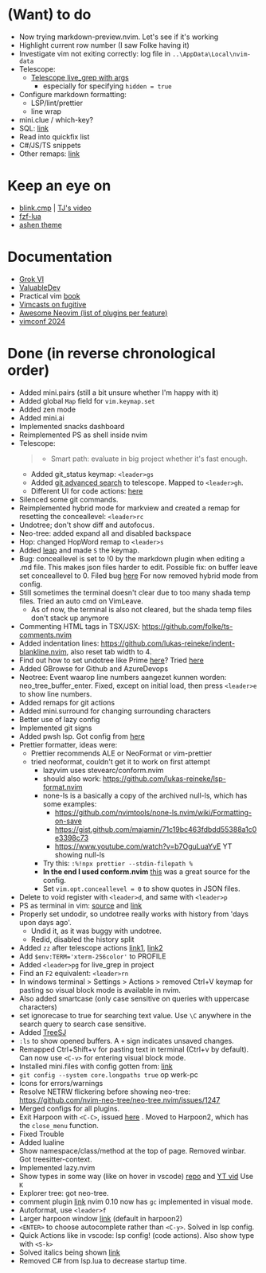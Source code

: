 # (Want) to do

- Now trying markdown-preview.nvim. Let's see if it's working
- Highlight current row number (I saw Folke having it)
- Investigate vim not exiting correctly: log file in `..\AppData\Local\nvim-data`
- Telescope:
  - [Telescope live_grep with args](https://github.com/nvim-telescope/telescope-live-grep-args.nvim)
    - especially for specifying `hidden = true`
- Configure markdown formatting:
  - LSP/lint/prettier
  - line wrap
- mini.clue / which-key?
- SQL: [link](http://www.lazyvim.org/extras/lang/sql)
- Read into quickfix list
- C#/JS/TS snippets
- Other remaps: [link](https://github.com/RoryNesbitt/RNvim/blob/main/lua/rnvim/keymaps.lua#L44-L59)

# Keep an eye on

- [blink.cmp](https://github.com/Saghen/blink.cmp) | [TJ's video](https://www.youtube.com/watch?v=Q0cvzaPJJas)
- [fzf-lua]()
- [ashen theme](https://github.com/ficcdaf/ashen.nvim)

# Documentation

- [Grok VI](https://stackoverflow.com/questions/1218390/what-is-your-most-productive-shortcut-with-vim/1220118#1220118)
- [ValuableDev](https://thevaluable.dev/vim-commands-beginner/)
- Practical vim [book](https://www.bol.com/nl/nl/p/practical-vim/9200000090251005/)
- [Vimcasts on fugitive](http://vimcasts.org/categories/git/)
- [Awesome Neovim (list of plugins per feature)](https://github.com/rockerBOO/awesome-neovim?tab=readme-ov-file#terminal-integration)
- [vimconf 2024](https://www.youtube.com/watch?v=TUzdcB_PFJA&list=PLhlaLyAlbLlq9xWf2xm_9p422GgqvATXk)

# Done (in reverse chronological order)

- Added mini.pairs (still a bit unsure whether I'm happy with it)
- Added global `Map` field for `vim.keymap.set`
- Added zen mode
- Added mini.ai
- Implemented snacks dashboard
- Reimplemented PS as shell inside nvim
- Telescope:
  > - Smart path: evaluate in big project whether it's fast enough.
  - Added git_status keymap: `<leader>gs`
  - Added [git advanced search](https://github.com/aaronhallaert/advanced-git-search.nvim) to telescope. Mapped to `<leader>gh`.
  - Different UI for code actions: [here](https://github.com/nvim-telescope/telescope-ui-select.nvim)
- Silenced some git commands.
- Reimplemented hybrid mode for markview and created a remap for resetting the conceallevel: `<leader>rc`
- Undotree; don't show diff and autofocus.
- Neo-tree: added expand all and disabled backspace
- Hop: changed HopWord remap to `<leader>s`
- Added [leap](https://github.com/ggandor/leap.nvim) and made `S` the keymap.
- Bug: conceallevel is set to !0 by the markdown plugin when editing a .md file. This makes json files harder to edit. Possible fix: on buffer leave set conceallevel to 0. Filed bug [here](https://github.com/OXY2DEV/markview.nvim/issues/206) For now removed hybrid mode from config.
- Still sometimes the terminal doesn't clear due to too many shada temp files. Tried an auto cmd on VimLeave.
  - As of now, the terminal is also not cleared, but the shada temp files don't stack up anymore
- Commenting HTML tags in TSX/JSX: https://github.com/folke/ts-comments.nvim
- Added indentation lines: https://github.com/lukas-reineke/indent-blankline.nvim, also reset tab width to 4.
- Find out how to set undotree like Prime [here](https://sidneyliebrand.medium.com/vim-tip-persistent-undo-2fc78a2973a7)? Tried [here](https://www.reddit.com/r/neovim/comments/1fzgnr3/what_do_you_think_about_neo_vim_on_windows/)
- Added GBrowse for Github and AzureDevops
- Neotree: Event waarop line numbers aangezet kunnen worden: neo_tree_buffer_enter. Fixed, except on initial load, then press `<leader>e` to show line numbers.
- Added remaps for git actions
- Added mini.surround for changing surrounding characters
- Better use of lazy config
- Implemented git signs
- Added pwsh lsp. Got config from [here](https://medium.com/@kacpermichta33/powershell-development-in-neovim-23ed44d453b4)
- Prettier formatter, ideas were:
  - Prettier recommends ALE or NeoFormat or vim-prettier
  - tried neoformat, couldn't get it to work on first attempt
    - lazyvim uses stevearc/conform.nvim
    - should also work: https://github.com/lukas-reineke/lsp-format.nvim
    - none-ls is a basically a copy of the archived null-ls, which has some examples:
      - https://github.com/nvimtools/none-ls.nvim/wiki/Formatting-on-save
      - https://gist.github.com/majamin/71c19bc463fdbdd55388a1c0e3398c73
      - https://www.youtube.com/watch?v=b7OguLuaYvE YT showing null-ls
    - Try this: `:%!npx prettier --stdin-filepath %`
    - **In the end I used conform.nvim** [this](https://www.josean.com/posts/neovim-linting-and-formatting) was a great source for the config.
    - Set `vim.opt.conceallevel = 0` to show quotes in JSON files.
- Delete to void register with `<leader>d`, and same with `<leader>p`
- PS as terminal in vim: [source](https://github.com/LazyVim/LazyVim/issues/2151) and [link](https://www.reddit.com/r/neovim/comments/1crdv93/neovim_on_windows_using_windows_terminal_and/)
- Properly set undodir, so undotree really works with history from 'days upon days ago'.
  - Undid it, as it was buggy with undotree.
  - Redid, disabled the history split
- Added `zz` after telescope actions [link1](https://github.com/nvim-telescope/telescope.nvim/issues/2115), [link2](https://www.reddit.com/r/neovim/comments/1dpmlhy/comment/lanjro0/)
- Add `$env:TERM='xterm-256color'` to PROFILE
- Added `<leader>pg` for live_grep in project
- Find an `F2` equivalent: `<leader>rn`
- In windows terminal > Settings > Actions > removed Ctrl+V keymap for pasting so visual block mode is available in nvim.
- Also added smartcase (only case sensitive on queries with uppercase characters)
- set ignorecase to true for searching text value. Use `\C` anywhere in the search query to search case sensitive.
- Added [TreeSJ](https://github.com/Wansmer/treesj)
- `:ls` to show opened buffers. A `+` sign indicates unsaved changes.
- Remapped Ctrl+Shift+v for pasting text in terminal (Ctrl+v by default). Can now use `<C-v>` for entering visual block mode.
- Installed mini.files with config gotten from: [link](https://www.reddit.com/r/neovim/comments/14g36rs/minifiles_navigate_and_manipulate_file_system/)
- `git config --system core.longpaths true` op werk-pc
- Icons for errors/warnings
- Resolve NETRW flickering before showing neo-tree: https://github.com/nvim-neo-tree/neo-tree.nvim/issues/1247
- Merged configs for all plugins.
- Exit Harpoon with `<C-C>`, issued [here](https://github.com/ThePrimeagen/harpoon/issues/609) . Moved to Harpoon2, which has the `close_menu` function.
- Fixed Trouble
- Added lualine
- Show namespace/class/method at the top of page. Removed winbar. Got treesitter-context.
- Implemented lazy.nvim
- Show types in some way (like on hover in vscode) [repo](https://github.com/simrat39/inlay-hints.nvim) and [YT vid](https://www.youtube.com/watch?v=DYaTzkw3zqQ) Use `K`
- Explorer tree: got neo-tree.
- comment plugin [link](https://vi.stackexchange.com/questions/41873/how-to-comment-in-vim#:~:text=Select%20several%20lines%20in%20visual,%2DSlash%20to%20comment%2Funcomment.) nvim 0.10 now has `gc` implemented in visual mode.
- Autoformat, use `<leader>f`
- Larger harpoon window [link](https://www.reddit.com/r/neovim/comments/169zxkn/is_it_possible_to_make_harpoon_open_on_a_bigger/) (default in harpoon2)
- `<ENTER>` to choose autocomplete rather than `<C-y>`. Solved in lsp config.
- Quick Actions like in vscode: lsp config! (code actions). Also show type with `<S-k>`
- Solved italics being shown [link](https://www.reddit.com/r/neovim/comments/1ayub43/disable_all_italics_in_nvim_lazyvim_distro/)
- Removed C# from lsp.lua to decrease startup time.
